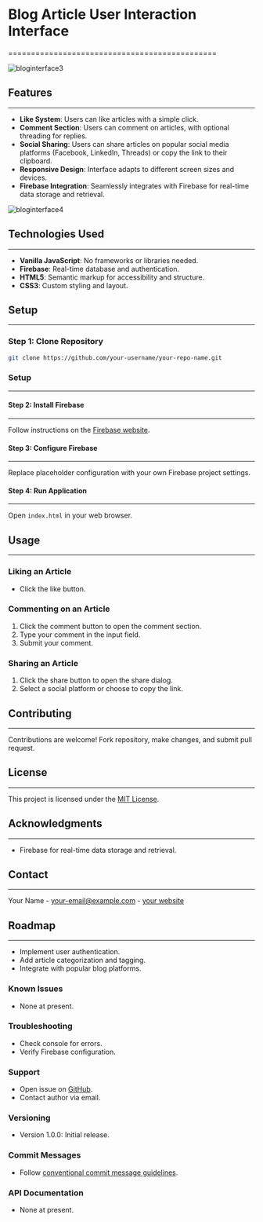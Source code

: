 

# Blog Article User Interaction Interface
==============================================

![bloginterface3](https://github.com/user-attachments/assets/505cbbc6-139a-47ca-b34a-d332e304bcb6)


## Features
-----------

*   **Like System**: Users can like articles with a simple click.
*   **Comment Section**: Users can comment on articles, with optional threading for replies.
*   **Social Sharing**: Users can share articles on popular social media platforms (Facebook, LinkedIn, Threads) or copy the link to their clipboard.
*   **Responsive Design**: Interface adapts to different screen sizes and devices.
*   **Firebase Integration**: Seamlessly integrates with Firebase for real-time data storage and retrieval.


![bloginterface4](https://github.com/user-attachments/assets/34d32d8a-59de-4044-b796-1ce0ee12d196)


## Technologies Used
--------------------

*   **Vanilla JavaScript**: No frameworks or libraries needed.
*   **Firebase**: Real-time database and authentication.
*   **HTML5**: Semantic markup for accessibility and structure.
*   **CSS3**: Custom styling and layout.


## Setup
--------

### Step 1: Clone Repository

```bash
git clone https://github.com/your-username/your-repo-name.git
```

### Setup
--------

#### Step 2: Install Firebase
--------------------------------

Follow instructions on the [Firebase website](https://firebase.google.com/).


#### Step 3: Configure Firebase
---------------------------------

Replace placeholder configuration with your own Firebase project settings.


#### Step 4: Run Application
-----------------------------

Open `index.html` in your web browser.


## Usage
-----

### Liking an Article

* Click the like button.

### Commenting on an Article

1. Click the comment button to open the comment section.
2. Type your comment in the input field.
3. Submit your comment.

### Sharing an Article

1. Click the share button to open the share dialog.
2. Select a social platform or choose to copy the link.


## Contributing
------------

Contributions are welcome! Fork repository, make changes, and submit pull request.


## License
-------

This project is licensed under the [MIT License](https://opensource.org/licenses/MIT).


## Acknowledgments
---------------

* Firebase for real-time data storage and retrieval.


## Contact
------

Your Name - <your-email@example.com> - [your website](https://your-website.com)


## Roadmap
--------

* Implement user authentication.
* Add article categorization and tagging.
* Integrate with popular blog platforms.


### Known Issues

* None at present.


### Troubleshooting

* Check console for errors.
* Verify Firebase configuration.


### Support

* Open issue on [GitHub](https://github.com/).
* Contact author via email.


### Versioning

* Version 1.0.0: Initial release.


### Commit Messages

* Follow [conventional commit message guidelines](https://www.conventionalcommits.org/).


### API Documentation

* None at present.
